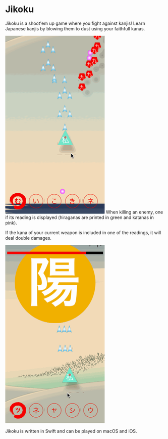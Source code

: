 #  Jikoku

Jikoku is a shoot'em up game where you fight against kanjis!
Learn Japanese kanjis by blowing them to dust using your faithfull kanas.

![Fighting against kanjis](./Preview/jikoku-level.gif)
When killing an enemy, one if its reading is displayed (hiraganas are printed in green and katanas in pink).

If the kana of your current weapon is included in one of the readings, it will deal double damages.

![Avoiding the sun's flares](./Preview/jikoku-sun.gif)

Jikoku is written in Swift and can be played on macOS and iOS.
